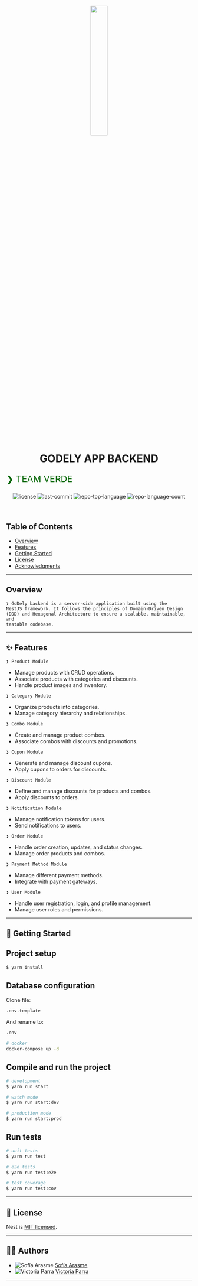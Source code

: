 <p align="center">
    <img src="https://i.imgur.com/TGDl5Ud.png" align="center" width="30%">
</p>
<p align="center"><h1 align="center">GODELY APP BACKEND</h1></p>
<p align="center">
    <p style="font-size: 24px; color: #006400;">❯ TEAM VERDE</p>
</p>
<p align="center">
    <img src="https://img.shields.io/github/license/victoriaparraf/go_dely_back_verde?style=default&logo=opensourceinitiative&logoColor=white&color=45b908" alt="license">
    <img src="https://img.shields.io/github/last-commit/victoriaparraf/go_dely_back_verde?style=default&logo=git&logoColor=white&color=45b908" alt="last-commit">
    <img src="https://img.shields.io/github/languages/top/victoriaparraf/go_dely_back_verde?style=default&color=45b908" alt="repo-top-language">
    <img src="https://img.shields.io/github/languages/count/victoriaparraf/go_dely_back_verde?style=default&color=45b908" alt="repo-language-count">
</p>
<p align="center"><!-- default option, no dependency badges. -->
</p>
<p align="center">
	<!-- default option, no dependency badges. -->
</p>
<br>

##  Table of Contents

- [ Overview](#-overview)
- [ Features](#-features)
- [ Getting Started](#-getting-started)
- [ License](#-license)
- [ Acknowledgments](#-acknowledgments)

---

##  Overview

<code>❯
GoDely backend is a server-side application built using the NestJS framework. It follows the principles of Domain-Driven Design (DDD) and Hexagonal Architecture to ensure a scalable, maintainable, and testable codebase.</code>

---

## :sparkles: Features

<code>❯ Product Module</code>
- Manage products with CRUD operations.
- Associate products with categories and discounts.
- Handle product images and inventory.

<code>❯ Category Module</code>
- Organize products into categories.
- Manage category hierarchy and relationships.

<code>❯ Combo Module</code>
- Create and manage product combos.
- Associate combos with discounts and promotions.

<code>❯ Cupon Module</code>
- Generate and manage discount cupons.
- Apply cupons to orders for discounts.

<code>❯ Discount Module</code>
- Define and manage discounts for products and combos.
- Apply discounts to orders.

<code>❯ Notification Module</code>
- Manage notification tokens for users.
- Send notifications to users.

<code>❯ Order Module</code>
- Handle order creation, updates, and status changes.
- Manage order products and combos.

<code>❯ Payment Method Module</code>
- Manage different payment methods.
- Integrate with payment gateways.

<code>❯ User Module</code>
- Handle user registration, login, and profile management.
- Manage user roles and permissions.

---
## :construction: Getting Started

## Project setup

```bash
$ yarn install
```

## Database configuration

Clone file:
```bash
.env.template
``` 
And rename to:
```bash
.env
``` 
```bash
# docker
docker-compose up -d
```

## Compile and run the project

```bash
# development
$ yarn run start

# watch mode
$ yarn run start:dev

# production mode
$ yarn run start:prod
```

## Run tests

```bash
# unit tests
$ yarn run test

# e2e tests
$ yarn run test:e2e

# test coverage
$ yarn run test:cov
```

---

## :page_facing_up: License

Nest is [MIT licensed](https://github.com/nestjs/nest/blob/master/LICENSE).

---

## :technologist: Authors

- ![Sofía Arasme](https://github.com/sofiaarasme.png?size=50) [   Sofía Arasme](https://github.com/sofiaarasme)
- ![Victoria Parra](https://github.com/victoriaparraf.png?size=50) [   Victoria Parra](https://github.com/victoriaparraf)

---